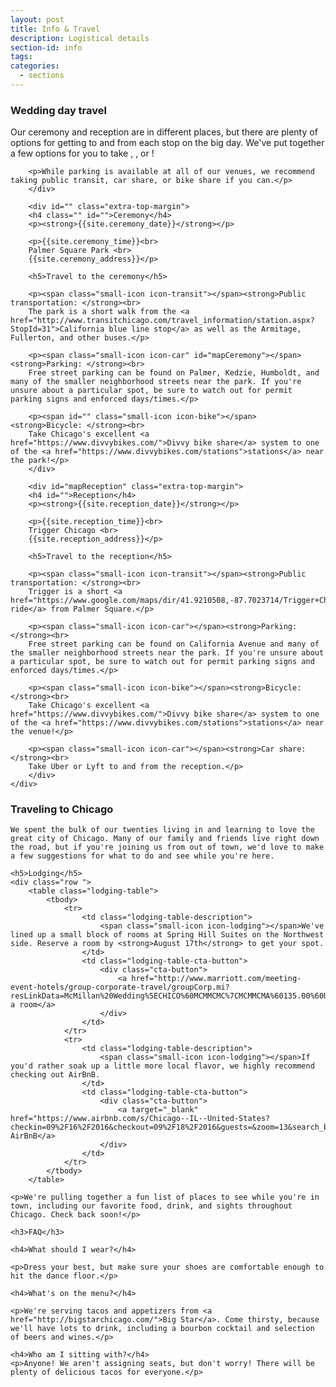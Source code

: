 ```yaml
---
layout: post
title: Info & Travel
description: Logistical details
section-id: info
tags:
categories:
  - sections
---
```


<div class="inner-container" id="">

<!-- <figure class="section-image">
    <img class="u-max-full-width" src="https://api.mapbox.com/styles/v1/danswick/cio0yit1t003dagkljbja0jsc/static/-87.697947,41.946739,15.15,0.00,45.00/800x250@2x?access_token=pk.eyJ1IjoiZGFuc3dpY2siLCJhIjoieUZiWmwtVSJ9.0cPQywdbPVmvHiHJ6NwdXA">
    <figcaption>Trigger Chicago. 2810 W Addison St.</figcaption>
</figure> -->
<!-- <div id="receptionMap" class="section-map"></div> -->

</div>

<div class="row travel-map-container">
    <div class="map-container">
        <div id="receptionMap"></div>
    </div>
    <div class="map-details right squares">
        <div id="mapOverview">
        <h3>Wedding day travel</h3>
        <p id="">Our ceremony and reception are in different places, but there are plenty of options for getting to and from each stop on the big day. We've put together a few options for you to take <span class="small-icon icon-transit"></span>, <span class="small-icon icon-car"></span>, or <span class="small-icon icon-bike"></span>!</p>

        <p>While parking is available at all of our venues, we recommend taking public transit, car share, or bike share if you can.</p>
        </div>
    
        <div id="" class="extra-top-margin">
        <h4 class="" id="">Ceremony</h4>
        <p><strong>{{site.ceremony_date}}</strong></p>

        <p>{{site.ceremony_time}}<br>
        Palmer Square Park <br>
        {{site.ceremony_address}}</p>

        <h5>Travel to the ceremony</h5>

        <p><span class="small-icon icon-transit"></span><strong>Public transportation: </strong><br>
        The park is a short walk from the <a href="http://www.transitchicago.com/travel_information/station.aspx?StopId=31">California blue line stop</a> as well as the Armitage, Fullerton, and other buses.</p>
        
        <p><span class="small-icon icon-car" id="mapCeremony"></span><strong>Parking: </strong><br>
        Free street parking can be found on Palmer, Kedzie, Humboldt, and many of the smaller neighborhood streets near the park. If you're unsure about a particular spot, be sure to watch out for permit parking signs and enforced days/times.</p>
        
        <p><span id="" class="small-icon icon-bike"></span><strong>Bicycle: </strong><br>
        Take Chicago's excellent <a href="https://www.divvybikes.com/">Divvy bike share</a> system to one of the <a href="https://www.divvybikes.com/stations">stations</a> near the park!</p>
        </div>

        <div id="mapReception" class="extra-top-margin">
        <h4 id="">Reception</h4>
        <p><strong>{{site.reception_date}}</strong></p>

        <p>{{site.reception_time}}<br>
        Trigger Chicago <br>
        {{site.reception_address}}</p>

        <h5>Travel to the reception</h5>

        <p><span class="small-icon icon-transit"></span><strong>Public transportation: </strong><br>
        Trigger is a short <a href="https://www.google.com/maps/dir/41.9210508,-87.7023714/Trigger+Chicago,+2810+West+Addison+Street,+Chicago,+IL+60618/@41.9339213,-87.7140307,14z/">bus ride</a> from Palmer Square.</p>
        
        <p><span class="small-icon icon-car"></span><strong>Parking: </strong><br>
        Free street parking can be found on California Avenue and many of the smaller neighborhood streets near the park. If you're unsure about a particular spot, be sure to watch out for permit parking signs and enforced days/times.</p>
        
        <p><span class="small-icon icon-bike"></span><strong>Bicycle: </strong><br>
        Take Chicago's excellent <a href="https://www.divvybikes.com/">Divvy bike share</a> system to one of the <a href="https://www.divvybikes.com/stations">stations</a> near the venue!</p>

        <p><span class="small-icon icon-car"></span><strong>Car share: </strong><br>
        Take Uber or Lyft to and from the reception.</p>
        </div>
    </div>
</div>

<div class="inner-container">
    <h3>Traveling to Chicago</h3>

    We spent the bulk of our twenties living in and learning to love the great city of Chicago. Many of our family and friends live right down the road, but if you're joining us from out of town, we'd love to make a few suggestions for what to do and see while you're here. 

    <h5>Lodging</h5>
    <div class="row ">
        <table class="lodging-table">
            <tbody>
                <tr>
                    <td class="lodging-table-description">
                        <span class="small-icon icon-lodging"></span>We've lined up a small block of rooms at Spring Hill Suites on the Northwest side. Reserve a room by <strong>August 17th</strong> to get your spot. 
                    </td>
                    <td class="lodging-table-cta-button">
                        <div class="cta-button">
                            <a href="http://www.marriott.com/meeting-event-hotels/group-corporate-travel/groupCorp.mi?resLinkData=McMillan%20Wedding%5ECHICO%60MCMMCMC%7CMCMMCMA%60135.00%60USD%60false%602%609/16/16%609/18/16%608/17/16&app=resvlink&stop_mobi=yes">Reserve a room</a>
                        </div>
                    </td>
                </tr>
                <tr>
                    <td class="lodging-table-description">
                        <span class="small-icon icon-lodging"></span>If you'd rather soak up a little more local flavor, we highly recommend checking out AirBnB.
                    </td>
                    <td class="lodging-table-cta-button">
                        <div class="cta-button">
                            <a target="_blank" href="https://www.airbnb.com/s/Chicago--IL--United-States?checkin=09%2F16%2F2016&checkout=09%2F18%2F2016&guests=&zoom=13&search_by_map=true&sw_lat=41.86523769935195&sw_lng=-87.69389481253131&ne_lat=41.9482705828654&ne_lng=-87.61098236746295&ss_id=rbs2zdcy&s_tag=j5aYUFch">Chicago AirBnB</a>
                        </div>
                    </td>
                </tr>
            </tbody>
        </table>
        

<!-- #### Our favorite food and drinks -->

    <p>We're pulling together a fun list of places to see while you're in town, including our favorite food, drink, and sights throughout Chicago. Check back soon!</p>

<!-- #### See the sights -->

<!-- <span class="small-icon icon-amusement"></span><span class="small-icon icon-restaurant"></span>Lorem ipsum dolor sit amet, consectetur adipisicing elit. Nesciunt optio ipsum necessitatibus fuga deleniti non porro, recusandae enim, facilis, voluptates rerum quae consequuntur cum adipisci libero ad velit hic sapiente. -->

    <h3>FAQ</h3>

    <h4>What should I wear?</h4> 

    <p>Dress your best, but make sure your shoes are comfortable enough to hit the dance floor.</p>

    <h4>What's on the menu?</h4>

    <p>We're serving tacos and appetizers from <a href="http://bigstarchicago.com/">Big Star</a>. Come thirsty, because we'll have lots to drink, including a bourbon cocktail and selection of beers and wines.</p>

    <h4>Who am I sitting with?</h4>
    <p>Anyone! We aren't assigning seats, but don't worry! There will be plenty of delicious tacos for everyone.</p>
</div>
